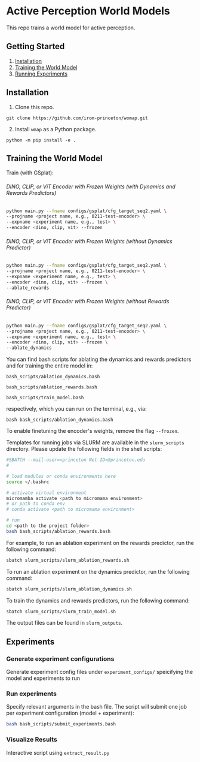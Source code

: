 # Active Perception World Models
This repo trains a world model for active perception.

## Getting Started

1. [Installation](#installation)
2. [Training the World Model](#training-the-world-model)
3. [Running Experiments](#experiments)

## Installation
1. Clone this repo.
```
git clone https://github.com/irom-princeton/womap.git
```

2. Install `wmap` as a Python package.
```
python -m pip install -e .
```

## Training the World Model

Train (with GSplat):
###### DINO, CLIP, or ViT Encoder with Frozen Weights (with Dynamics and Rewards Predictors)
```bash
python main.py --fname configs/gsplat/cfg_target_seq2.yaml \
--projname <project name, e.g., 0211-test-encoder> \
--expname <experiment name, e.g., test> \
--encoder <dino, clip, vit> --frozen
```

###### DINO, CLIP, or ViT Encoder with Frozen Weights (*without* Dynamics Predictor)
```bash
python main.py --fname configs/gsplat/cfg_target_seq2.yaml \
--projname <project name, e.g., 0211-test-encoder> \
--expname <experiment name, e.g., test> \
--encoder <dino, clip, vit> --frozen \
--ablate_rewards
```

###### DINO, CLIP, or ViT Encoder with Frozen Weights (*without* Rewards Predictor)
```bash
python main.py --fname configs/gsplat/cfg_target_seq2.yaml \
--projname <project name, e.g., 0211-test-encoder> \
--expname <experiment name, e.g., test> \
--encoder <dino, clip, vit> --frozen \
--ablate_dynamics
```

You can find bash scripts for ablating the dynamics and rewards predictors and for training the entire model in:
```
bash_scripts/ablation_dynamics.bash
```
```
bash_scripts/ablation_rewards.bash
```
```
bash_scripts/train_model.bash
```

respectively, which you can run on the terminal, e.g., via:
```
bash bash_scripts/ablation_dynamics.bash
```

To enable finetuning the encoder's weights, remove the flag `--frozen`.

Templates for running jobs via SLURM are available in the `slurm_scripts` directory. 
Please update the following fields in the shell scripts:
```bash
#SBATCH --mail-user=<princeton Net ID>@princeton.edu
#

# load modules or conda environments here
source ~/.bashrc

# activate virtual environment
micromamba activate <path to micromama environment>
# or path to conda env
# conda activate <path to micromama environment>

# run
cd <path to the project folder>
bash bash_scripts/ablation_rewards.bash
```

For example, to run an ablation experiment on the rewards predictor, run the following command:
```bash
sbatch slurm_scripts/slurm_ablation_rewards.sh
```
To run an ablation experiment on the dynamics predictor, run the following command:
```bash
sbatch slurm_scripts/slurm_ablation_dynamics.sh
```
To train the dynamics and rewards predictors, run the following command:
```bash
sbatch slurm_scripts/slurm_train_model.sh
```

The output files can be found in `slurm_outputs`.

## Experiments

### Generate experiment configurations

Generate experiment config files under `experiment_configs/` speicifying the model and experiments to run

### Run experiments

Specify relevant arguments in the bash file. The script will submit one job per experiment configuration (model + experiment):

```bash
bash bash_scripts/submit_experiments.bash 
```
### Visualize Results

Interactive script using `extract_result.py`